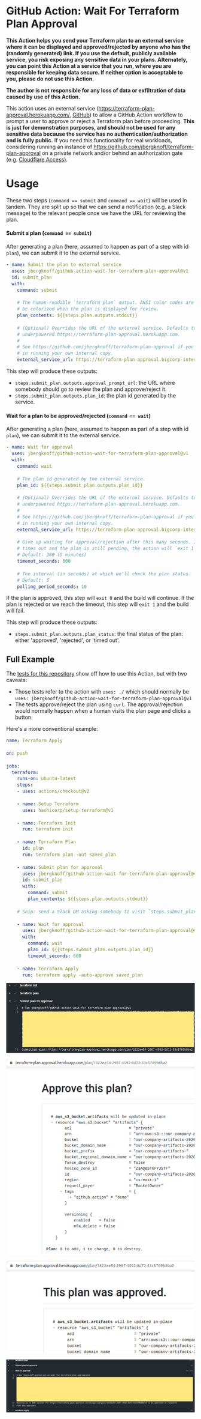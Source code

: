 # GitHub Action: Wait For Terraform Plan Approval

**This Action helps you send your Terraform plan to an external service where it can be displayed and approved/rejected by anyone who has the (randomly generated) link. If you use the default, publicly available service, you risk exposing any sensitive data in your plans. Alternately, you can point this Action at a service that you run, where you are responsible for keeping data secure. If neither option is acceptable to you, please do not use this Action.**

**The author is not responsible for any loss of data or exfiltration of data caused by use of this Action.**

This action uses an external service (https://terraform-plan-approval.herokuapp.com/, [GitHub](https://github.com/jbergknoff/terraform-plan-approval)) to allow a GitHub Action workflow to prompt a user to approve or reject a Terraform plan before proceeding. **This is just for demonstration purposes, and should not be used for any sensitive data because the service has no authentication/authorization and is fully public.** If you need this functionality for real workloads, considering running an instance of https://github.com/jbergknoff/terraform-plan-approval on a private network and/or behind an authorization gate (e.g. [Cloudflare Access](https://www.cloudflare.com/teams-access/)).

# Usage

These two steps (`command == submit` and `command == wait`) will be used in tandem. They are split up so that we can send a notification (e.g. a Slack message) to the relevant people once we have the URL for reviewing the plan.

#### Submit a plan (`command == submit`)

After generating a plan (here, assumed to happen as part of a step with id `plan`), we can submit it to the external service.

```yaml
- name: Submit the plan to external service
  uses: jbergknoff/github-action-wait-for-terraform-plan-approval@v1
  id: submit_plan
  with:
    command: submit

    # The human-readable `terraform plan` output. ANSI color codes are okay (they will
    # be colorized when the plan is displayed for review.
    plan_contents: ${{steps.plan.outputs.stdout}}

    # (Optional) Overrides the URL of the external service. Defaults to the insecure,
    # underpowered https://terraform-plan-approval.herokuapp.com.
    #
    # See https://github.com/jbergknoff/terraform-plan-approval if you are interested
    # in running your own internal copy.
    external_service_url: https://terraform-plan-approval.bigcorp-internal.com
```

This step will produce these outputs:

* `steps.submit_plan.outputs.approval_prompt_url`: the URL where somebody should go to review the plan and approve/reject it.
* `steps.submit_plan.outputs.plan_id`: the plan id generated by the service.

#### Wait for a plan to be approved/rejected (`command == wait`)

After generating a plan (here, assumed to happen as part of a step with id `plan`), we can submit it to the external service.

```yaml
- name: Wait for approval
  uses: jbergknoff/github-action-wait-for-terraform-plan-approval@v1
  with:
    command: wait

    # The plan id generated by the external service.
    plan_id: ${{steps.submit_plan.outputs.plan_id}}

    # (Optional) Overrides the URL of the external service. Defaults to the insecure,
    # underpowered https://terraform-plan-approval.herokuapp.com.
    #
    # See https://github.com/jbergknoff/terraform-plan-approval if you are interested
    # in running your own internal copy.
    external_service_url: https://terraform-plan-approval.bigcorp-internal.com

    # Give up waiting for approval/rejection after this many seconds. If the operation
    # times out and the plan is still pending, the action will `exit 1`, failing the build.
    # Default: 300 (5 minutes)
    timeout_seconds: 600

    # The interval (in seconds) at which we'll check the plan status.
    # Default: 5
    polling_period_seconds: 10
```

If the plan is approved, this step will `exit 0` and the build will continue. If the plan is rejected or we reach the timeout, this step will `exit 1` and the build will fail.

This step will produce these outputs:

* `steps.submit_plan.outputs.plan_status`: the final status of the plan: either 'approved', 'rejected', or 'timed out'.

## Full Example

The [tests for this repository](/.github/workflows/test.yaml) show off how to use this Action, but with two caveats:

* Those tests refer to the action with `uses: ./` which should normally be `uses: jbergknoff/github-action-wait-for-terraform-plan-approval@v1`
* The tests approve/reject the plan using `curl`. The approval/rejection would normally happen when a human visits the plan page and clicks a button.

Here's a more conventional example:

```yaml
name: Terraform Apply

on: push

jobs:
  terraform:
    runs-on: ubuntu-latest
    steps:
    - uses: actions/checkout@v2

    - name: Setup Terraform
      uses: hashicorp/setup-terraform@v1

    - name: Terraform Init
      run: terraform init

    - name: Terraform Plan
      id: plan
      run: terraform plan -out saved_plan

    - name: Submit plan for approval
      uses: jbergknoff/github-action-wait-for-terraform-plan-approval@v1
      id: submit_plan
      with:
        command: submit
        plan_contents: ${{steps.plan.outputs.stdout}}

    # Snip: send a Slack DM asking somebody to visit `steps.submit_plan.outputs.approval_prompt_url` to approve

    - name: Wait for approval
      uses: jbergknoff/github-action-wait-for-terraform-plan-approval@v1
      with:
        command: wait
        plan_id: ${{steps.submit_plan.outputs.plan_id}}
        timeout_seconds: 600

    - name: Terraform Apply
      run: terraform apply -auto-approve saved_plan
```

![Submitting to the service](/image/submit.png)

![Reviewing the plan](/image/approval.png)

![Approved the plan](/image/approved.png)

![Move on to apply](/image/apply.png)
